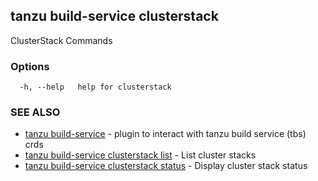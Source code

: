 ## tanzu build-service clusterstack

ClusterStack Commands

### Options

```
  -h, --help   help for clusterstack
```

### SEE ALSO

* [tanzu build-service](tanzu_build-service.md)	 - plugin to interact with tanzu build service (tbs) crds
* [tanzu build-service clusterstack list](tanzu_build-service_clusterstack_list.md)	 - List cluster stacks
* [tanzu build-service clusterstack status](tanzu_build-service_clusterstack_status.md)	 - Display cluster stack status

